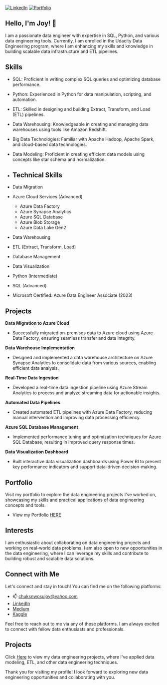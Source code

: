 [![LinkedIn](https://img.shields.io/badge/LinkedIn-Connect-blue)](https://www.linkedin.com/in/joychuksnwosu/)
[![Portfolio](https://img.shields.io/badge/Portfolio-Visit-red)](https://chuksivory.wixsite.com/portfolio)

## Hello, I'm Joy! 👋

I am a passionate data engineer with expertise in SQL, Python, and various data engineering tools. Currently, I am enrolled in the Udacity Data Engineering program, where I am enhancing my skills and knowledge in building scalable data infrastructure and ETL pipelines.

## Skills

- SQL: Proficient in writing complex SQL queries and optimizing database performance.
- Python: Experienced in Python for data manipulation, scripting, and automation.
- ETL: Skilled in designing and building Extract, Transform, and Load (ETL) pipelines.
- Data Warehousing: Knowledgeable in creating and managing data warehouses using tools like Amazon Redshift.
- Big Data Technologies: Familiar with Apache Hadoop, Apache Spark, and cloud-based data technologies.
- Data Modeling: Proficient in creating efficient data models using concepts like star schema and normalization.
- ## Technical Skills

- Data Migration
- Azure Cloud Services (Advanced)
  - Azure Data Factory
  - Azure Synapse Analytics
  - Azure SQL Database
  - Azure Blob Storage
  - Azure Data Lake Gen2
- Data Warehousing
- ETL (Extract, Transform, Load)
- Database Management
- Data Visualization
- Python (Intermediate)
- SQL (Advanced)
- Microsoft Certified: Azure Data Engineer Associate (2023)

## Projects

**Data Migration to Azure Cloud**
- Successfully migrated on-premises data to Azure cloud using Azure Data Factory, ensuring seamless transfer and data integrity.

**Data Warehouse Implementation**
- Designed and implemented a data warehouse architecture on Azure Synapse Analytics to consolidate data from various sources, enabling efficient data analysis.

**Real-Time Data Ingestion**
- Developed a real-time data ingestion pipeline using Azure Stream Analytics to process and analyze streaming data for actionable insights.

**Automated Data Pipelines**
- Created automated ETL pipelines with Azure Data Factory, reducing manual intervention and improving data processing efficiency.

**Azure SQL Database Management**
- Implemented performance tuning and optimization techniques for Azure SQL Database, resulting in improved query response times.

**Data Visualization Dashboard**
- Built interactive data visualization dashboards using Power BI to present key performance indicators and support data-driven decision-making.



## Portfolio

Visit my portfolio to explore the data engineering projects I've worked on, showcasing my skills and practical applications of data engineering concepts and tools.

- View my Portfolio [HERE](https://chuksivory.wixsite.com/portfolio)

## Interests

I am enthusiastic about collaborating on data engineering projects and working on real-world data problems. I am also open to new opportunities in the data engineering, where I can leverage my skills and contribute to building robust and scalable data solutions.

## Connect with Me
Let's connect and stay in touch! You can find me on the following platforms:
   * 📫 chuksnwosujoy@yahoo.com
   * [LinkedIn](https://www.linkedin.com/in/joychuksnwosu/)
   * [Medium](https://medium.com/@chuksivory)
   * [Kaggle](https://www.kaggle.com/ivoryj)

Feel free to reach out to me via any of these platforms. I am always excited to connect with fellow data enthusiasts and professionals.

## Projects

Click [Here](https://www.kaggle.com/ivoryj/code) to view my data engineering projects, where I've applied data modeling, ETL, and other data engineering techniques.

Thank you for visiting my profile! I look forward to exploring new data engineering opportunities and collaborating with you.

